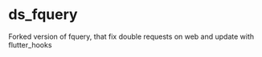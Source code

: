 # ds_fquery

Forked version of fquery, that fix double requests on web and update with flutter_hooks